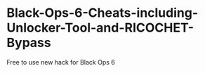 # Black-Ops-6-Cheats-including-Unlocker-Tool-and-RICOCHET-Bypass
Free to use new hack for Black Ops 6

